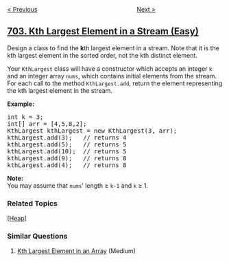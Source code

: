 <!--|This file generated by command(leetcode description); DO NOT EDIT.    |-->
<!--+----------------------------------------------------------------------+-->
<!--|@author    openset <openset.wang@gmail.com>                           |-->
<!--|@link      https://github.com/openset                                 |-->
<!--|@home      https://github.com/tonymontaro/leetcode-hints                        |-->
<!--+----------------------------------------------------------------------+-->

[< Previous](https://github.com/tonymontaro/leetcode-hints/tree/master/problems/search-in-a-sorted-array-of-unknown-size "Search in a Sorted Array of Unknown Size")
　　　　　　　　　　　　　　　　
[Next >](https://github.com/tonymontaro/leetcode-hints/tree/master/problems/binary-search "Binary Search")

## [703. Kth Largest Element in a Stream (Easy)](https://leetcode.com/problems/kth-largest-element-in-a-stream "数据流中的第K大元素")

<p>Design a class to find&nbsp;the <strong>k</strong>th largest element in a stream. Note that it is the kth largest element in the sorted order, not the kth distinct element.</p>

<p>Your&nbsp;<code>KthLargest</code>&nbsp;class will have a constructor which accepts an integer <code>k</code> and an integer array <code>nums</code>, which contains initial elements from&nbsp;the stream. For each call to the method <code>KthLargest.add</code>, return the element representing the kth largest element in the stream.</p>

<p><strong>Example:</strong></p>

<pre>
int k = 3;
int[] arr = [4,5,8,2];
KthLargest kthLargest = new KthLargest(3, arr);
kthLargest.add(3);&nbsp; &nbsp;// returns 4
kthLargest.add(5);&nbsp; &nbsp;// returns 5
kthLargest.add(10);&nbsp; // returns 5
kthLargest.add(9);&nbsp; &nbsp;// returns 8
kthLargest.add(4);&nbsp; &nbsp;// returns 8
</pre>

<p><strong>Note: </strong><br />
You may assume that&nbsp;<code>nums</code>&#39; length&nbsp;&ge;&nbsp;<code>k-1</code>&nbsp;and <code>k</code> &ge;&nbsp;1.</p>

### Related Topics
  [[Heap](https://github.com/tonymontaro/leetcode-hints/tree/master/tag/heap/README.md)]

### Similar Questions
  1. [Kth Largest Element in an Array](https://github.com/tonymontaro/leetcode-hints/tree/master/problems/kth-largest-element-in-an-array) (Medium)
